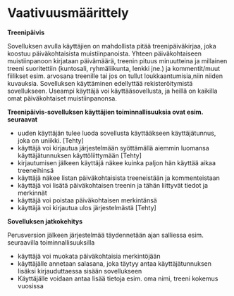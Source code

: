 

# Vaativuusmäärittely 

**Treenipäivis**

Sovelluksen avulla käyttäjien on mahdollista pitää treenipäiväkirjaa, joka koostuu päiväkohtaisista muistiinpanoista. 
Yhteen päiväkohtaiseen muistiinpanoon kirjataan päivämäärä, treenin pituus minuutteina ja millainen treeni suoritettiin
(kuntosali, ryhmäliikunta, lenkki jne.) ja kommentit/muut fiilikset esim. arvosana treenille tai jos on tullut loukkaantumisia,niin niiden kuvauksia. Sovelluksen käyttäminen edellyttää rekisteröitymistä sovellukseen. Useampi käyttäjä voi käyttääsovellusta, ja heillä on kaikilla omat päiväkohtaiset muistiinpanonsa.

__Treenipäivis-sovelluksen käyttäjien toiminnallisuuksia ovat esim. seuraavat__

 - uuden käyttäjän tulee luoda sovellusta käyttääkseen käyttäjätunnus, joka on uniikki. [Tehty]
 - käyttäjä voi kirjautua järjestelmään syöttämällä aiemmin luomansa käyttäjätunnuksen käyttöliittymään [Tehty]
 - kirjautumisen jälkeen käyttäjä näkee kuinka paljon hän käyttää aikaa treeneihinsä
 - käyttäjä näkee listan päiväkohtaisista treeneistään ja kommenteistaan
 - käyttäjä voi lisätä päiväkohtaisen treenin ja tähän liittyvät tiedot ja merkinnät
 - käyttäjä voi poistaa päiväkohtaisen merkintänsä
 - käyttäjä voi kirjautua ulos järjestelmästä [Tehty]

__Sovelluksen jatkokehitys__

Perusversion jälkeen järjestelmää täydennetään ajan salliessa esim. seuraavilla toiminnallisuuksilla

- käyttäjä voi muokata päiväkohtaisia merkintöjään
- käyttäjälle annetaan salasana, joka täytyy antaa käyttäjätunnuksen lisäksi kirjauduttaessa sisään sovellukseen
- Käyttäjälle voidaan antaa lisää tietoja esim. oma nimi, treeni kokemus vuosissa

